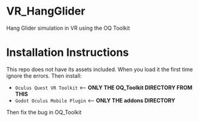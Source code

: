 # VR_HangGlider
Hang Glider simulation in VR using the OQ Toolkit

# Installation Instructions
This repo does not have its assets included.  When you load it the first time ignore the errors. Then install:
  * `Oculus Quest VR Toolkit` <-- **ONLY THE OQ_Toolkit DIRECTORY FROM THIS**
  * `Godot Oculus Mobile Plugin` <-- **ONLY THE addons DIRECTORY**
  
Then fix the bug in OQ_Toolkit 





  
